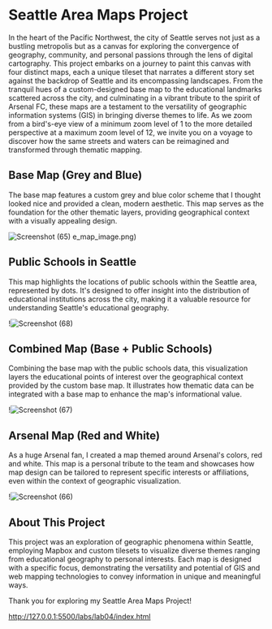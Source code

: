 # Seattle Area Maps Project

In the heart of the Pacific Northwest, the city of Seattle serves not just as a bustling metropolis but as a canvas for exploring the convergence of geography, community, and personal passions through the lens of digital cartography. This project embarks on a journey to paint this canvas with four distinct maps, each a unique tileset that narrates a different story set against the backdrop of Seattle and its encompassing landscapes. From the tranquil hues of a custom-designed base map to the educational landmarks scattered across the city, and culminating in a vibrant tribute to the spirit of Arsenal FC, these maps are a testament to the versatility of geographic information systems (GIS) in bringing diverse themes to life. As we zoom from a bird's-eye view of a minimum zoom level of 1 to the more detailed perspective at a maximum zoom level of 12, we invite you on a voyage to discover how the same streets and waters can be reimagined and transformed through thematic mapping.

## Base Map (Grey and Blue)

The base map features a custom grey and blue color scheme that I thought looked nice and provided a clean, modern aesthetic. This map serves as the foundation for the other thematic layers, providing geographical context with a visually appealing design.

![Screenshot (65)](https://github.com/joeyeo7/mapdesign-and-tilegeneration/assets/97326768/2b8007c0-4b29-4f41-b1ab-eac370a09d15)
e_map_image.png)

## Public Schools in Seattle

This map highlights the locations of public schools within the Seattle area, represented by dots. It's designed to offer insight into the distribution of educational institutions across the city, making it a valuable resource for understanding Seattle's educational geography.

!![Screenshot (68)](https://github.com/joeyeo7/mapdesign-and-tilegeneration/assets/97326768/f4ed5f5d-764f-4918-887c-ca61ad6bb06f)


## Combined Map (Base + Public Schools)

Combining the base map with the public schools data, this visualization layers the educational points of interest over the geographical context provided by the custom base map. It illustrates how thematic data can be integrated with a base map to enhance the map's informational value.

!![Screenshot (67)](https://github.com/joeyeo7/mapdesign-and-tilegeneration/assets/97326768/af24c1cd-d318-40ca-b270-1a2a7ba9374a)


## Arsenal Map (Red and White)

As a huge Arsenal fan, I created a map themed around Arsenal's colors, red and white. This map is a personal tribute to the team and showcases how map design can be tailored to represent specific interests or affiliations, even within the context of geographic visualization.

!![Screenshot (66)](https://github.com/joeyeo7/mapdesign-and-tilegeneration/assets/97326768/e831a95b-7508-4629-8918-3184c1a1799a)


## About This Project

This project was an exploration of geographic phenomena within Seattle, employing Mapbox and custom tilesets to visualize diverse themes ranging from educational geography to personal interests. Each map is designed with a specific focus, demonstrating the versatility and potential of GIS and web mapping technologies to convey information in unique and meaningful ways.

Thank you for exploring my Seattle Area Maps Project!

http://127.0.0.1:5500/labs/lab04/index.html
